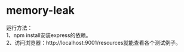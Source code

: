 memory-leak
===========
运行方法：<br />
1、npm install安装express的依赖。<br />
2、访问浏览器：http://localhost:9001/resources就能查看各个测试例子。

